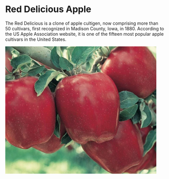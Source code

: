 [title]: # (Red Delicious Apple)
[tags]: # (folder structure)
[priority]: # (203)
# Red Delicious Apple

The Red Delicious is a clone of apple cultigen, now comprising more than 50 cultivars, first recognized in Madison County, Iowa, in 1880. According to the US Apple Association website, it is one of the fifteen most popular apple cultivars in the United States. 

![Red Delicious](images/red.png)
